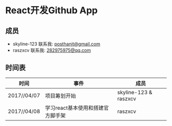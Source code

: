 # React开发Github App

## 成员
- skyline-123  联系我: posthanjt@gmail.com
- raszxcv      联系我:    282975975@qq.com

## 时间表
|时间|事件|成员|
|-|-|-|
|2017//04/07|项目筹划开始|skyline-123 & raszxcv|
|2017//04/08|学习react基本使用和搭建官方脚手架|raszxcv|